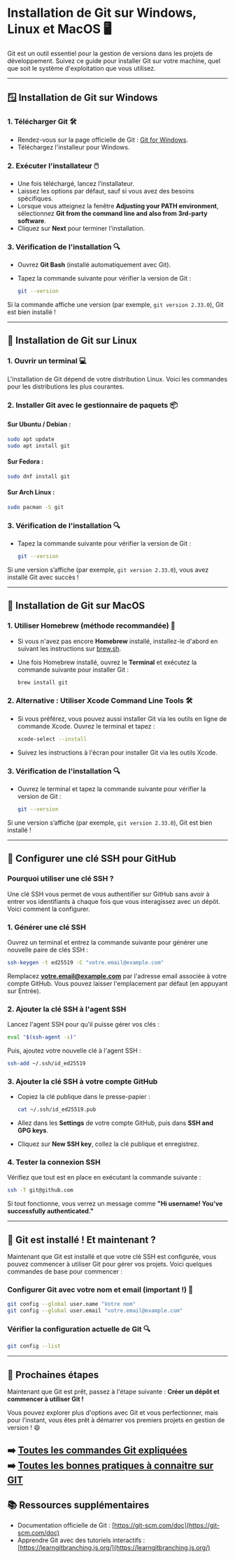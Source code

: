 
# Installation de Git sur Windows, Linux et MacOS 🖥️

Git est un outil essentiel pour la gestion de versions dans les projets de développement. Suivez ce guide pour installer Git sur votre machine, quel que soit le système d'exploitation que vous utilisez.

---

## 🪟 Installation de Git sur **Windows**

### 1. Télécharger Git 🛠️
- Rendez-vous sur la page officielle de Git : [Git for Windows](https://git-scm.com/download/win).
- Téléchargez l'installeur pour Windows.

### 2. Exécuter l'installateur 🖱️
- Une fois téléchargé, lancez l’installateur.
- Laissez les options par défaut, sauf si vous avez des besoins spécifiques.
- Lorsque vous atteignez la fenêtre **Adjusting your PATH environment**, sélectionnez **Git from the command line and also from 3rd-party software**.
- Cliquez sur **Next** pour terminer l'installation.

### 3. Vérification de l'installation 🔍
- Ouvrez **Git Bash** (installé automatiquement avec Git).
- Tapez la commande suivante pour vérifier la version de Git :

  ```bash
  git --version
  ```

Si la commande affiche une version (par exemple, `git version 2.33.0`), Git est bien installé !

---

## 🐧 Installation de Git sur **Linux**

### 1. Ouvrir un terminal 💻
L'installation de Git dépend de votre distribution Linux. Voici les commandes pour les distributions les plus courantes.

### 2. Installer Git avec le gestionnaire de paquets 📦

#### Sur **Ubuntu / Debian** :
```bash
sudo apt update
sudo apt install git
```

#### Sur **Fedora** :
```bash
sudo dnf install git
```

#### Sur **Arch Linux** :
```bash
sudo pacman -S git
```

### 3. Vérification de l'installation 🔍
- Tapez la commande suivante pour vérifier la version de Git :

  ```bash
  git --version
  ```

Si une version s’affiche (par exemple, `git version 2.33.0`), vous avez installé Git avec succès !

---

## 🍏 Installation de Git sur **MacOS**

### 1. Utiliser Homebrew (méthode recommandée) 🍺
- Si vous n'avez pas encore **Homebrew** installé, installez-le d'abord en suivant les instructions sur [brew.sh](https://brew.sh/).

- Une fois Homebrew installé, ouvrez le **Terminal** et exécutez la commande suivante pour installer Git :

  ```bash
  brew install git
  ```

### 2. Alternative : Utiliser Xcode Command Line Tools 🛠️
- Si vous préférez, vous pouvez aussi installer Git via les outils en ligne de commande Xcode. Ouvrez le terminal et tapez :

  ```bash
  xcode-select --install
  ```

- Suivez les instructions à l'écran pour installer Git via les outils Xcode.

### 3. Vérification de l'installation 🔍
- Ouvrez le terminal et tapez la commande suivante pour vérifier la version de Git :

  ```bash
  git --version
  ```

Si une version s’affiche (par exemple, `git version 2.33.0`), Git est bien installé !

---

## 🔐 Configurer une clé SSH pour GitHub

### Pourquoi utiliser une clé SSH ?
Une clé SSH vous permet de vous authentifier sur GitHub sans avoir à entrer vos identifiants à chaque fois que vous interagissez avec un dépôt. Voici comment la configurer.

### 1. Générer une clé SSH
Ouvrez un terminal et entrez la commande suivante pour générer une nouvelle paire de clés SSH :

```bash
ssh-keygen -t ed25519 -C "votre.email@example.com"
```

Remplacez **votre.email@example.com** par l'adresse email associée à votre compte GitHub. Vous pouvez laisser l'emplacement par défaut (en appuyant sur Entrée).

### 2. Ajouter la clé SSH à l'agent SSH
Lancez l'agent SSH pour qu'il puisse gérer vos clés :

```bash
eval "$(ssh-agent -s)"
```

Puis, ajoutez votre nouvelle clé à l'agent SSH :

```bash
ssh-add ~/.ssh/id_ed25519
```

### 3. Ajouter la clé SSH à votre compte GitHub
- Copiez la clé publique dans le presse-papier :

  ```bash
  cat ~/.ssh/id_ed25519.pub
  ```

- Allez dans les **Settings** de votre compte GitHub, puis dans **SSH and GPG keys**.
- Cliquez sur **New SSH key**, collez la clé publique et enregistrez.

### 4. Tester la connexion SSH
Vérifiez que tout est en place en exécutant la commande suivante :

```bash
ssh -T git@github.com
```

Si tout fonctionne, vous verrez un message comme **"Hi username! You've successfully authenticated."**

---

## 🎉 Git est installé ! Et maintenant ?

Maintenant que Git est installé et que votre clé SSH est configurée, vous pouvez commencer à utiliser Git pour gérer vos projets. Voici quelques commandes de base pour commencer :

### Configurer Git avec votre nom et email (important !) 📝

```bash
git config --global user.name "Votre nom"
git config --global user.email "votre.email@example.com"
```

### Vérifier la configuration actuelle de Git 🔍
```bash
git config --list
```

---

## 🚀 Prochaines étapes
Maintenant que Git est prêt, passez à l'étape suivante : **Créer un dépôt et commencer à utiliser Git !**

Vous pouvez explorer plus d'options avec Git et vous perfectionner, mais pour l’instant, vous êtes prêt à démarrer vos premiers projets en gestion de version ! 😄

➡️ [Toutes les commandes Git expliquées](./commandes/README.md)    
➡️ [Toutes les bonnes pratiques à connaitre sur GIT](./bonnes-pratiques/README.md)
---

## 📚 Ressources supplémentaires
- Documentation officielle de Git : [https://git-scm.com/doc](https://git-scm.com/doc)
- Apprendre Git avec des tutoriels interactifs : [https://learngitbranching.js.org/](https://learngitbranching.js.org/)